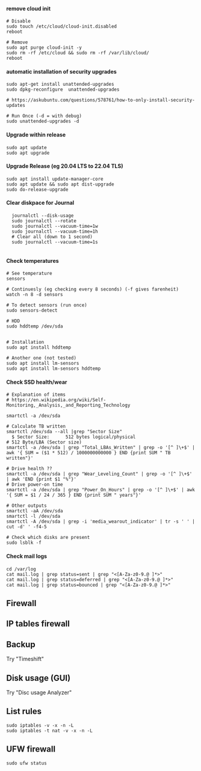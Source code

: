 #### remove cloud init
```
# Disable
sudo touch /etc/cloud/cloud-init.disabled
reboot

# Remove
sudo apt purge cloud-init -y
sudo rm -rf /etc/cloud && sudo rm -rf /var/lib/cloud/
reboot

```


#### automatic installation of security upgrades
```
sudo apt-get install unattended-upgrades
sudo dpkg-reconfigure  unattended-upgrades

# https://askubuntu.com/questions/578761/how-to-only-install-security-updates

# Run Once (-d = with debug)
sudo unattended-upgrades -d

```

#### Upgrade within release
```
sudo apt update
sudo apt upgrade

```

#### Upgrade Release (eg 20.04 LTS to 22.04 TLS)
```
sudo apt install update-manager-core
sudo apt update && sudo apt dist-upgrade
sudo do-release-upgrade

```

#### Clear diskpace for Journal
```
  journalctl --disk-usage
  sudo journalctl --rotate
  sudo journalctl --vacuum-time=1w
  sudo journalctl --vacuum-time=1h
  # Clear all (down to 1 second)
  sudo journalctl --vacuum-time=1s
  
```

#### Check temperatures
```
# See temperature
sensors

# Continuesly (eg checking every 8 seconds) (-f gives farenheit)
watch -n 8 -d sensors

# To detect sensors (run once)
sudo sensors-detect

# HDD
sudo hddtemp /dev/sda


# Installation
sudo apt install hddtemp

# Another one (not tested)
sudo apt install lm-sensors
sudo apt install lm-sensors hddtemp

```


#### Check SSD health/wear
```
# Explanation of items
# https://en.wikipedia.org/wiki/Self-Monitoring,_Analysis,_and_Reporting_Technology

smartctl -a /dev/sda

# Calculate TB written
smartctl /dev/sda --all |grep "Sector Size"
  $ Sector Size:      512 bytes logical/physical
# 512 Byte/LBA (Sector size)
smartctl -a /dev/sda | grep "Total_LBAs_Written" | grep -o '[^ ]\+$' | awk '{ SUM = ($1 * 512) / 1000000000000 } END {print SUM " TB written"}'

# Drive health ??
smartctl -a /dev/sda | grep "Wear_Leveling_Count" | grep -o '[^ ]\+$' | awk 'END {print $1 "%"}'
# Drive power-on time
smartctl -a /dev/sda | grep "Power_On_Hours" | grep -o '[^ ]\+$' | awk '{ SUM = $1 / 24 / 365 } END {print SUM " years"}'

# Other outputs
smartctl -aA /dev/sda
smartctl -l /dev/sda
smartctl -A /dev/sda | grep -i 'media_wearout_indicator' | tr -s ' ' | cut -d' ' -f4-5

# Check which disks are present
sudo lsblk -f

```


#### Check mail logs
```
cd /var/log
cat mail.log | grep status=sent | grep "<[A-Za-z0-9.@ ]*>"
cat mail.log | grep status=deferred | grep "<[A-Za-z0-9.@ ]*>"
cat mail.log | grep status=bounced | grep "<[A-Za-z0-9.@ ]*>"

```




## Firewall


## IP tables firewall

## Backup
Try "Timeshift"

## Disk usage (GUI)
Try "Disc usage Analyzer"

## List rules
```
sudo iptables -v -x -n -L
sudo iptables -t nat -v -x -n -L

```

## UFW firewall
```
sudo ufw status

```








